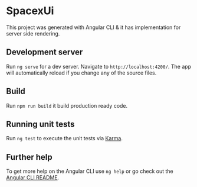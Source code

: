 # SpacexUi

This project was generated with Angular CLI & it has implementation for server side rendering.

## Development server

Run `ng serve` for a dev server. Navigate to `http://localhost:4200/`. The app will automatically reload if you change any of the source files.

## Build
Run `npm run build` it build production ready code.

## Running unit tests

Run `ng test` to execute the unit tests via [Karma](https://karma-runner.github.io).


## Further help

To get more help on the Angular CLI use `ng help` or go check out the [Angular CLI README](https://github.com/angular/angular-cli/blob/master/README.md).
